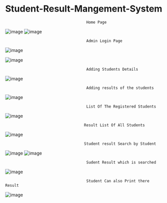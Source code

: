 # Student-Result-Mangement-System
                                        Home Page
 ![image](https://user-images.githubusercontent.com/50637795/109789487-63d65080-7c36-11eb-8890-4fb0e4fa23a4.png)
 ![image](https://user-images.githubusercontent.com/50637795/109789542-73559980-7c36-11eb-943f-536e4735d330.png)
 
 
                                                      
                                        Admin Login Page
![image](https://user-images.githubusercontent.com/50637795/109789713-9e3fed80-7c36-11eb-877b-188950d84d25.png)
                                                    
                                                    
![image](https://user-images.githubusercontent.com/50637795/109789787-b0219080-7c36-11eb-9d16-800790dc0e95.png)

                                        Adding Students Details
![image](https://user-images.githubusercontent.com/50637795/109790016-ee1eb480-7c36-11eb-88cf-e197715b716e.png)
                                               
                                        Adding results of the students
![image](https://user-images.githubusercontent.com/50637795/109790104-0989bf80-7c37-11eb-8979-405b8ae58af3.png)

                                        List Of The Registered Students
 ![image](https://user-images.githubusercontent.com/50637795/109790201-2c1bd880-7c37-11eb-9661-118b510643e6.png)
                                       
                                       
                                       Result List Of All Students
 ![image](https://user-images.githubusercontent.com/50637795/109790288-3f2ea880-7c37-11eb-8199-9c94c443a454.png)
                                       
                                       Student result Search by Student       
 ![image](https://user-images.githubusercontent.com/50637795/109790384-5c637700-7c37-11eb-83b1-3b324b21735f.png)
 ![image](https://user-images.githubusercontent.com/50637795/109790500-7bfa9f80-7c37-11eb-88fb-ca05a67ca411.png)
 
                                        Sudent Result which is searched
 ![image](https://user-images.githubusercontent.com/50637795/109790606-9896d780-7c37-11eb-98d2-c7865920e31c.png)

                                        Student Can also Print there Result
 ![image](https://user-images.githubusercontent.com/50637795/109790735-b9f7c380-7c37-11eb-8ad4-36d519300adc.png)




                                               

